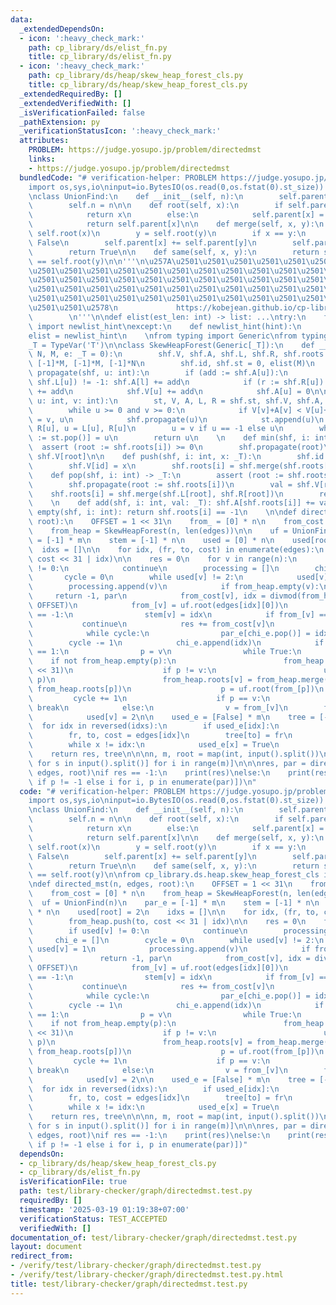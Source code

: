 ```yaml
---
data:
  _extendedDependsOn:
  - icon: ':heavy_check_mark:'
    path: cp_library/ds/elist_fn.py
    title: cp_library/ds/elist_fn.py
  - icon: ':heavy_check_mark:'
    path: cp_library/ds/heap/skew_heap_forest_cls.py
    title: cp_library/ds/heap/skew_heap_forest_cls.py
  _extendedRequiredBy: []
  _extendedVerifiedWith: []
  _isVerificationFailed: false
  _pathExtension: py
  _verificationStatusIcon: ':heavy_check_mark:'
  attributes:
    PROBLEM: https://judge.yosupo.jp/problem/directedmst
    links:
    - https://judge.yosupo.jp/problem/directedmst
  bundledCode: "# verification-helper: PROBLEM https://judge.yosupo.jp/problem/directedmst\n\
    import os,sys,io\ninput=io.BytesIO(os.read(0,os.fstat(0).st_size)).readline\n\n\
    \nclass UnionFind:\n    def __init__(self, n):\n        self.parent = [-1] * n\n\
    \        self.n = n\n\n    def root(self, x):\n        if self.parent[x] < 0:\n\
    \            return x\n        else:\n            self.parent[x] = self.root(self.parent[x])\n\
    \            return self.parent[x]\n\n    def merge(self, x, y):\n        x =\
    \ self.root(x)\n        y = self.root(y)\n        if x == y:\n            return\
    \ False\n        self.parent[x] += self.parent[y]\n        self.parent[y] = x\n\
    \        return True\n\n    def same(self, x, y):\n        return self.root(x)\
    \ == self.root(y)\n\n'''\n\u257A\u2501\u2501\u2501\u2501\u2501\u2501\u2501\u2501\
    \u2501\u2501\u2501\u2501\u2501\u2501\u2501\u2501\u2501\u2501\u2501\u2501\u2501\
    \u2501\u2501\u2501\u2501\u2501\u2501\u2501\u2501\u2501\u2501\u2501\u2501\u2501\
    \u2501\u2501\u2501\u2501\u2501\u2501\u2501\u2501\u2501\u2501\u2501\u2501\u2501\
    \u2501\u2501\u2501\u2501\u2501\u2501\u2501\u2501\u2501\u2501\u2501\u2501\u2501\
    \u2501\u2501\u2578\n             https://kobejean.github.io/cp-library       \
    \        \n'''\n\ndef elist(est_len: int) -> list: ...\ntry:\n    from __pypy__\
    \ import newlist_hint\nexcept:\n    def newlist_hint(hint):\n        return []\n\
    elist = newlist_hint\n    \nfrom typing import Generic\nfrom typing import TypeVar\n\
    _T = TypeVar('T')\n\nclass SkewHeapForest(Generic[_T]):\n    def __init__(shf,\
    \ N, M, e: _T = 0):\n        shf.V, shf.A, shf.L, shf.R, shf.roots = [e]*M, [e]*M,\
    \ [-1]*M, [-1]*M, [-1]*N\n        shf.id, shf.st = 0, elist(M)\n    \n    def\
    \ propagate(shf, u: int):\n        if (add := shf.A[u]):\n            if (l :=\
    \ shf.L[u]) != -1: shf.A[l] += add\n            if (r := shf.R[u]) != -1: shf.A[r]\
    \ += add\n            shf.V[u] += add\n            shf.A[u] = 0\n\n    def merge(shf,\
    \ u: int, v: int):\n        st, V, A, L, R = shf.st, shf.V, shf.A, shf.L, shf.R\n\
    \        while u >= 0 and v >= 0:\n            if V[v]+A[v] < V[u]+A[u]: u, v\
    \ = v, u\n            shf.propagate(u)\n            st.append(u)\n           \
    \ R[u], u = L[u], R[u]\n        u = v if u == -1 else u\n        while st: L[u\
    \ := st.pop()] = u\n        return u\n    \n    def min(shf, i: int):\n      \
    \  assert (root := shf.roots[i]) >= 0\n        shf.propagate(root)\n        return\
    \ shf.V[root]\n\n    def push(shf, i: int, x: _T):\n        shf.id = (id := shf.id)+1\n\
    \        shf.V[id] = x\n        shf.roots[i] = shf.merge(shf.roots[i], id)\n\n\
    \    def pop(shf, i: int) -> _T:\n        assert (root := shf.roots[i]) >= 0\n\
    \        shf.propagate(root := shf.roots[i])\n        val = shf.V[root]\n    \
    \    shf.roots[i] = shf.merge(shf.L[root], shf.R[root])\n        return val\n\
    \    \n    def add(shf, i: int, val: _T): shf.A[shf.roots[i]] += val\n    def\
    \ empty(shf, i: int): return shf.roots[i] == -1\n    \n\ndef directed_mst(n, edges,\
    \ root):\n    OFFSET = 1 << 31\n    from_ = [0] * n\n    from_cost = [0] * n\n\
    \    from_heap = SkewHeapForest(n, len(edges))\n\n    uf = UnionFind(n)\n    par_e\
    \ = [-1] * m\n    stem = [-1] * n\n    used = [0] * n\n    used[root] = 2\n  \
    \  idxs = []\n\n    for idx, (fr, to, cost) in enumerate(edges):\n        from_heap.push(to,\
    \ cost << 31 | idx)\n\n    res = 0\n    for v in range(n):\n        if used[v]\
    \ != 0:\n            continue\n        processing = []\n        chi_e = []\n \
    \       cycle = 0\n        while used[v] != 2:\n            used[v] = 1\n    \
    \        processing.append(v)\n            if from_heap.empty(v):\n          \
    \     return -1, par\n            from_cost[v], idx = divmod(from_heap.pop(v),\
    \ OFFSET)\n            from_[v] = uf.root(edges[idx][0])\n            if stem[v]\
    \ == -1:\n                stem[v] = idx\n            if from_[v] == v:\n     \
    \           continue\n            res += from_cost[v]\n            idxs.append(idx)\n\
    \            while cycle:\n                par_e[chi_e.pop()] = idx\n        \
    \        cycle -= 1\n            chi_e.append(idx)\n            if used[from_[v]]\
    \ == 1:\n                p = v\n                while True:\n                \
    \    if not from_heap.empty(p):\n                        from_heap.add(p, -from_cost[p]\
    \ << 31)\n                    if p != v:\n                        uf.merge(v,\
    \ p)\n                        from_heap.roots[v] = from_heap.merge(from_heap.roots[v],\
    \ from_heap.roots[p])\n                    p = uf.root(from_[p])\n           \
    \         cycle += 1\n                    if p == v:\n                       \
    \ break\n            else:\n                v = from_[v]\n        for v in processing:\n\
    \            used[v] = 2\n\n    used_e = [False] * m\n    tree = [-1] * n\n  \
    \  for idx in reversed(idxs):\n        if used_e[idx]:\n            continue\n\
    \        fr, to, cost = edges[idx]\n        tree[to] = fr\n        x = stem[to]\n\
    \        while x != idx:\n            used_e[x] = True\n            x = par_e[x]\n\
    \    return res, tree\n\n\nn, m, root = map(int, input().split())\nedges = [[int(s)\
    \ for s in input().split()] for i in range(m)]\n\n\nres, par = directed_mst(n,\
    \ edges, root)\nif res == -1:\n    print(res)\nelse:\n    print(res)\n    print(*[p\
    \ if p != -1 else i for i, p in enumerate(par)])\n"
  code: "# verification-helper: PROBLEM https://judge.yosupo.jp/problem/directedmst\n\
    import os,sys,io\ninput=io.BytesIO(os.read(0,os.fstat(0).st_size)).readline\n\n\
    \nclass UnionFind:\n    def __init__(self, n):\n        self.parent = [-1] * n\n\
    \        self.n = n\n\n    def root(self, x):\n        if self.parent[x] < 0:\n\
    \            return x\n        else:\n            self.parent[x] = self.root(self.parent[x])\n\
    \            return self.parent[x]\n\n    def merge(self, x, y):\n        x =\
    \ self.root(x)\n        y = self.root(y)\n        if x == y:\n            return\
    \ False\n        self.parent[x] += self.parent[y]\n        self.parent[y] = x\n\
    \        return True\n\n    def same(self, x, y):\n        return self.root(x)\
    \ == self.root(y)\n\nfrom cp_library.ds.heap.skew_heap_forest_cls import SkewHeapForest\n\
    \ndef directed_mst(n, edges, root):\n    OFFSET = 1 << 31\n    from_ = [0] * n\n\
    \    from_cost = [0] * n\n    from_heap = SkewHeapForest(n, len(edges))\n\n  \
    \  uf = UnionFind(n)\n    par_e = [-1] * m\n    stem = [-1] * n\n    used = [0]\
    \ * n\n    used[root] = 2\n    idxs = []\n\n    for idx, (fr, to, cost) in enumerate(edges):\n\
    \        from_heap.push(to, cost << 31 | idx)\n\n    res = 0\n    for v in range(n):\n\
    \        if used[v] != 0:\n            continue\n        processing = []\n   \
    \     chi_e = []\n        cycle = 0\n        while used[v] != 2:\n           \
    \ used[v] = 1\n            processing.append(v)\n            if from_heap.empty(v):\n\
    \               return -1, par\n            from_cost[v], idx = divmod(from_heap.pop(v),\
    \ OFFSET)\n            from_[v] = uf.root(edges[idx][0])\n            if stem[v]\
    \ == -1:\n                stem[v] = idx\n            if from_[v] == v:\n     \
    \           continue\n            res += from_cost[v]\n            idxs.append(idx)\n\
    \            while cycle:\n                par_e[chi_e.pop()] = idx\n        \
    \        cycle -= 1\n            chi_e.append(idx)\n            if used[from_[v]]\
    \ == 1:\n                p = v\n                while True:\n                \
    \    if not from_heap.empty(p):\n                        from_heap.add(p, -from_cost[p]\
    \ << 31)\n                    if p != v:\n                        uf.merge(v,\
    \ p)\n                        from_heap.roots[v] = from_heap.merge(from_heap.roots[v],\
    \ from_heap.roots[p])\n                    p = uf.root(from_[p])\n           \
    \         cycle += 1\n                    if p == v:\n                       \
    \ break\n            else:\n                v = from_[v]\n        for v in processing:\n\
    \            used[v] = 2\n\n    used_e = [False] * m\n    tree = [-1] * n\n  \
    \  for idx in reversed(idxs):\n        if used_e[idx]:\n            continue\n\
    \        fr, to, cost = edges[idx]\n        tree[to] = fr\n        x = stem[to]\n\
    \        while x != idx:\n            used_e[x] = True\n            x = par_e[x]\n\
    \    return res, tree\n\n\nn, m, root = map(int, input().split())\nedges = [[int(s)\
    \ for s in input().split()] for i in range(m)]\n\n\nres, par = directed_mst(n,\
    \ edges, root)\nif res == -1:\n    print(res)\nelse:\n    print(res)\n    print(*[p\
    \ if p != -1 else i for i, p in enumerate(par)])"
  dependsOn:
  - cp_library/ds/heap/skew_heap_forest_cls.py
  - cp_library/ds/elist_fn.py
  isVerificationFile: true
  path: test/library-checker/graph/directedmst.test.py
  requiredBy: []
  timestamp: '2025-03-19 01:19:38+07:00'
  verificationStatus: TEST_ACCEPTED
  verifiedWith: []
documentation_of: test/library-checker/graph/directedmst.test.py
layout: document
redirect_from:
- /verify/test/library-checker/graph/directedmst.test.py
- /verify/test/library-checker/graph/directedmst.test.py.html
title: test/library-checker/graph/directedmst.test.py
---
```

